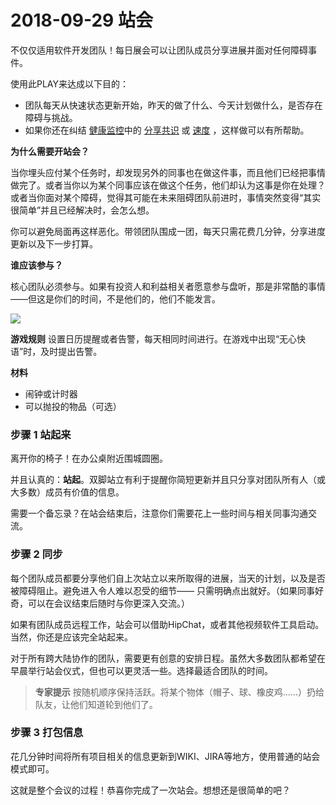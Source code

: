 # 2018-09-29 站会

不仅仅适用软件开发团队！每日展会可以让团队成员分享进展并面对任何障碍事件。

使用此PLAY来达成以下目的：

*   团队每天从快速状态更新开始，昨天的做了什么、今天计划做什么，是否存在障碍与挑战。
*   如果你还在纠结 [健康监控](https://www.atlassian.com/team-playbook/health-monitor.html)中的 [分享共识](https://www.atlassian.com/team-playbook/plays/standups#) 或 [速度](https://www.atlassian.com/team-playbook/plays/standups#) ，这样做可以有所帮助。

**为什么需要开站会？**

当你埋头应付某个任务时，却发现另外的同事也在做这件事，而且他们已经把事情做完了。或者当你以为某个同事应该在做这个任务，他们却认为这事是你在处理？或者当你面对某个障碍，觉得其可能在未来阻碍团队前进时，事情突然变得“其实很简单”并且已经解决时，会怎么想。

你可以避免局面再这样恶化。带领团队围成一团，每天只需花费几分钟，分享进度更新以及下一步打算。

**谁应该参与？**

核心团队必须参与。如果有投资人和利益相关者愿意参与盘听，那是非常酷的事情——但这是你们的时间，不是他们的，他们不能发言。

![](https://sggggy.github.io/images/2859735-eae736d2e1be06d2.png)

**游戏规则**
设置日历提醒或者告警，每天相同时间进行。在游戏中出现“无心快语”时，及时提出告警。

**材料**
* 闹钟或计时器
* 可以抛投的物品（可选）

### 步骤 1 **站起来**

离开你的椅子！在办公桌附近围城圆圈。

并且认真的：**站起**。双脚站立有利于提醒你简短更新并且只分享对团队所有人（或大多数）成员有价值的信息。

需要一个备忘录？在站会结束后，注意你们需要花上一些时间与相关同事沟通交流。

### 步骤 2 **同步**

每个团队成员都要分享他们自上次站立以来所取得的进展，当天的计划，以及是否被障碍阻止。避免进入令人难以忍受的细节—— 只需明确点出就好。（如果同事好奇，可以在会议结束后随时与你更深入交流。）

如果有团队成员远程工作，站会可以借助HipChat，或者其他视频软件工具启动。当然，你还是应该完全站起来。

对于所有跨大陆协作的团队，需要更有创意的安排日程。虽然大多数团队都希望在早晨举行站会仪式，但也可以更灵活一些。选择最适合团队的时间。

> **专家提示**
> 按随机顺序保持活跃。将某个物体（帽子、球、橡皮鸡......）扔给队友，让他们知道轮到他们了。

### 步骤 3 **打包信息**

花几分钟时间将所有项目相关的信息更新到WIKI、JIRA等地方，使用普通的站会模式即可。

这就是整个会议的过程！恭喜你完成了一次站会。想想还是很简单的吧？